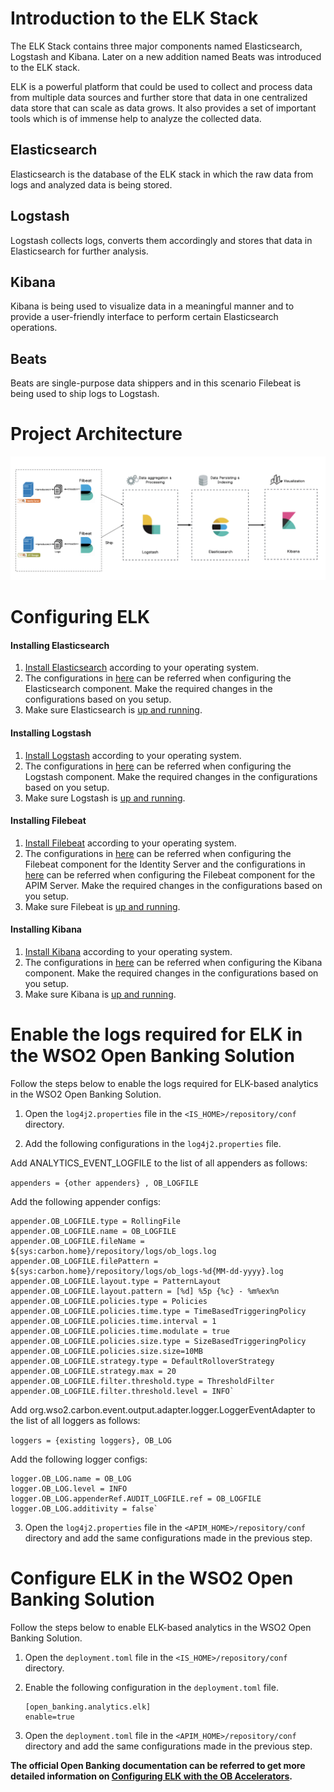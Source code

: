 # Introduction to the ELK Stack

The ELK Stack contains three major components named Elasticsearch, Logstash and Kibana. Later on a new addition named Beats was introduced to the ELK stack. 

ELK is a powerful platform that could be used to collect and process data from multiple data sources and further store that data in one centralized data store that can scale as data grows. It also  provides a set of important tools which is of immense help to analyze the collected data.

## Elasticsearch

Elasticsearch is the database of the ELK stack in which the raw data from logs and analyzed data is being stored.

## Logstash

Logstash collects logs, converts them accordingly and stores that data in Elasticsearch for further analysis.

## Kibana

Kibana is being used to visualize data in a meaningful manner and to provide a user-friendly interface to perform certain Elasticsearch operations.

## Beats

Beats are single-purpose data shippers and in this scenario Filebeat is being used to ship logs to Logstash. 

# Project Architecture

![Deployment Diagram](images/deployment-diagram.png)

# Configuring ELK

#### Installing Elasticsearch

1. [Install Elasticsearch](https://www.elastic.co/guide/en/elastic-stack-get-started/current/get-started-elastic-stack.html#install-elasticsearch)
   according to your operating system.
2. The configurations in [here](elasticsearch/elasticsearch.yml) can be referred when configuring the Elasticsearch component. Make the required changes in the configurations based on you setup.
3. Make sure Elasticsearch is [up and running](https://www.elastic.co/guide/en/elastic-stack-get-started/current/get-started-elastic-stack.html#_make_sure_that_elasticsearch_is_up_and_running).

#### Installing Logstash

1. [Install Logstash](https://www.elastic.co/guide/en/logstash/current/installing-logstash.html) according to your operating system.
2. The configurations in [here](logstash/logstash.conf) can be referred when configuring the Logstash component. Make the required changes in the configurations based on you setup.
3. Make sure Logstash is [up and running](https://www.elastic.co/guide/en/logstash/current/running-logstash-command-line.html#running-logstash-command-line).

#### Installing Filebeat

1. [Install Filebeat](https://www.elastic.co/guide/en/beats/filebeat/current/filebeat-installation-configuration.html#installation) according to your operating system.
2. The configurations in [here](filebeat/filebeat-iam.yml) can be referred when configuring the Filebeat component for the Identity Server and the configurations in [here](filebeat/filebeat-am.yml) can be referred when configuring the Filebeat component for the APIM Server. Make the required changes in the configurations based on you setup.
3. Make sure Filebeat is [up and running](https://www.elastic.co/guide/en/beats/filebeat/current/filebeat-starting.html).

#### Installing Kibana

1. [Install Kibana](https://www.elastic.co/guide/en/elastic-stack-get-started/current/get-started-elastic-stack.html#install-kibana) according to your operating system.
2. The configurations in [here](kibana/kibana.yml) can be referred when configuring the Kibana component. Make the required changes in the configurations based on you setup.
3. Make sure Kibana is [up and running](https://www.elastic.co/guide/en/elastic-stack-get-started/current/get-started-elastic-stack.html#_access_the_kibana_web_interface).

# Enable the logs required for ELK in the WSO2 Open Banking Solution

Follow the steps below to enable the logs required for ELK-based analytics in the WSO2 Open Banking Solution.

1.  Open the `log4j2.properties` file in the
    `<IS_HOME>/repository/conf` directory.

2. Add the following configurations in the `log4j2.properties` file.

Add ANALYTICS_EVENT_LOGFILE to the list of all appenders as follows:

`appenders = {other appenders} , OB_LOGFILE`

Add the following appender configs:
```
appender.OB_LOGFILE.type = RollingFile
appender.OB_LOGFILE.name = OB_LOGFILE
appender.OB_LOGFILE.fileName = ${sys:carbon.home}/repository/logs/ob_logs.log
appender.OB_LOGFILE.filePattern = ${sys:carbon.home}/repository/logs/ob_logs-%d{MM-dd-yyyy}.log
appender.OB_LOGFILE.layout.type = PatternLayout
appender.OB_LOGFILE.layout.pattern = [%d] %5p {%c} - %m%ex%n
appender.OB_LOGFILE.policies.type = Policies
appender.OB_LOGFILE.policies.time.type = TimeBasedTriggeringPolicy
appender.OB_LOGFILE.policies.time.interval = 1
appender.OB_LOGFILE.policies.time.modulate = true
appender.OB_LOGFILE.policies.size.type = SizeBasedTriggeringPolicy
appender.OB_LOGFILE.policies.size.size=10MB
appender.OB_LOGFILE.strategy.type = DefaultRolloverStrategy
appender.OB_LOGFILE.strategy.max = 20
appender.OB_LOGFILE.filter.threshold.type = ThresholdFilter
appender.OB_LOGFILE.filter.threshold.level = INFO`
```

Add org.wso2.carbon.event.output.adapter.logger.LoggerEventAdapter to the list of all loggers as follows:

`loggers = {existing loggers}, OB_LOG`

Add the following logger configs:
```
logger.OB_LOG.name = OB_LOG
logger.OB_LOG.level = INFO
logger.OB_LOG.appenderRef.AUDIT_LOGFILE.ref = OB_LOGFILE
logger.OB_LOG.additivity = false`
```

3.  Open the `log4j2.properties` file in the
    `<APIM_HOME>/repository/conf` directory and add the same configurations made in the previous step.

# Configure ELK in the WSO2 Open Banking Solution

Follow the steps below to enable ELK-based analytics in the WSO2 Open Banking Solution.

1. Open the `deployment.toml` file in the
    `<IS_HOME>/repository/conf` directory.

2. Enable the following configuration in the `deployment.toml` file.

    ```
    [open_banking.analytics.elk]
    enable=true
    ```

3. Open the `deployment.toml` file in the
    `<APIM_HOME>/repository/conf` directory and add the same configurations made in the previous step.

**The official Open Banking documentation can be referred to get more detailed information on [Configuring ELK with the OB Accelerators](https://ob.docs.wso2.com/en/latest/learn/data-publishing-tryout/).**

